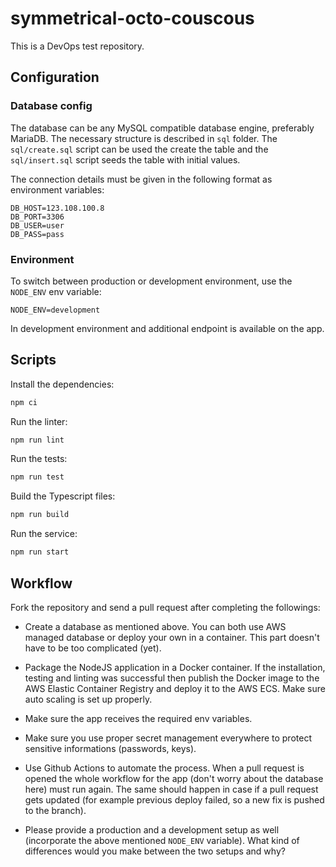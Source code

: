 # symmetrical-octo-couscous

This is a DevOps test repository.

## Configuration

### Database config

The database can be any MySQL compatible database engine, preferably MariaDB. The necessary structure is described in `sql` folder. The `sql/create.sql` script can be used the create the table and the `sql/insert.sql` script seeds the table with initial values.

The connection details must be given in the following format as environment variables:

```
DB_HOST=123.108.100.8
DB_PORT=3306
DB_USER=user
DB_PASS=pass
```

### Environment

To switch between production or development environment, use the `NODE_ENV` env variable:

```
NODE_ENV=development
```

In development environment and additional endpoint is available on the app.

## Scripts

Install the dependencies:

```bash
npm ci
```

Run the linter:

```bash
npm run lint
```

Run the tests:

```bash
npm run test
```

Build the Typescript files:

```bash
npm run build
```

Run the service:

```bash
npm run start
```

## Workflow

Fork the repository and send a pull request after completing the followings:

- Create a database as mentioned above. You can both use AWS managed database or deploy your own in a container. This part doesn't have to be too complicated (yet).

- Package the NodeJS application in a Docker container. If the installation, testing and linting was successful then publish the Docker image to the AWS Elastic Container Registry and deploy it to the AWS ECS. Make sure auto scaling is set up properly.

- Make sure the app receives the required env variables.

- Make sure you use proper secret management everywhere to protect sensitive informations (passwords, keys).

- Use Github Actions to automate the process. When a pull request is opened the whole workflow for the app (don't worry about the database here) must run again. The same should happen in case if a pull request gets updated (for example previous deploy failed, so a new fix is pushed to the branch).

- Please provide a production and a development setup as well (incorporate the above mentioned `NODE_ENV` variable). What kind of differences would you make between the two setups and why?
